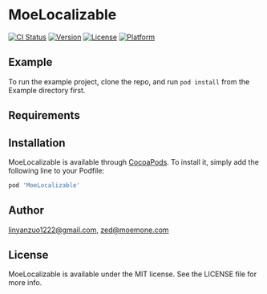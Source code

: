 # MoeLocalizable

[![CI Status](https://img.shields.io/travis/linyanzuo1222@gmail.com/MoeLocalizable.svg?style=flat)](https://travis-ci.org/linyanzuo1222@gmail.com/MoeLocalizable)
[![Version](https://img.shields.io/cocoapods/v/MoeLocalizable.svg?style=flat)](https://cocoapods.org/pods/MoeLocalizable)
[![License](https://img.shields.io/cocoapods/l/MoeLocalizable.svg?style=flat)](https://cocoapods.org/pods/MoeLocalizable)
[![Platform](https://img.shields.io/cocoapods/p/MoeLocalizable.svg?style=flat)](https://cocoapods.org/pods/MoeLocalizable)

## Example

To run the example project, clone the repo, and run `pod install` from the Example directory first.

## Requirements

## Installation

MoeLocalizable is available through [CocoaPods](https://cocoapods.org). To install
it, simply add the following line to your Podfile:

```ruby
pod 'MoeLocalizable'
```

## Author

linyanzuo1222@gmail.com, zed@moemone.com

## License

MoeLocalizable is available under the MIT license. See the LICENSE file for more info.
